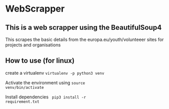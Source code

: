 # WebScrapper
This is a web scrapper using the BeautifulSoup4 
---
This scrapes the basic details from the europa.eu/youth/volunteeer sites for projects and organisations

## How to use (for linux)
create a  virtualenv
  <code>virtualenv -p python3 venv</code>

Activate the environment using
  <code>source venv/bin/activate</code>
  
Install dependencies
 <code> pip3 install -r requirement.txt</code>
